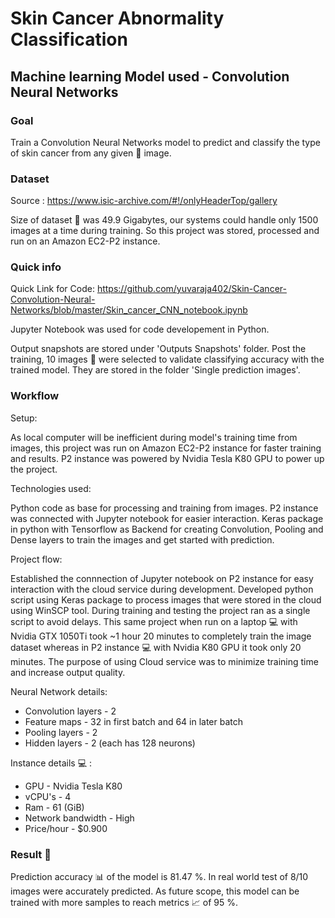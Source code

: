 # Skin Cancer Abnormality Classification 
## Machine learning Model used - Convolution Neural Networks

### Goal
Train a Convolution Neural Networks model to predict and classify the type of skin cancer from any given :file_folder: image.

### Dataset 
Source : https://www.isic-archive.com/#!/onlyHeaderTop/gallery

Size of dataset :file_folder: was 49.9 Gigabytes, our systems could handle only 1500 images at a time during training.
So this project was stored, processed and run on an Amazon EC2-P2 instance. 

### Quick info
Quick Link for Code: https://github.com/yuvaraja402/Skin-Cancer-Convolution-Neural-Networks/blob/master/Skin_cancer_CNN_notebook.ipynb

Jupyter Notebook was used for code developement in Python.

Output snapshots are stored under 'Outputs Snapshots' folder.
Post the training, 10 images :file_folder: were selected to validate classifying accuracy with the trained model. They are stored in the folder 'Single prediction images'.

### Workflow
Setup:

As local computer will be inefficient during model's training time from images, this project was run on Amazon EC2-P2 instance for faster training and results.
P2 instance was powered by Nvidia Tesla K80 GPU to power up the project. 

Technologies used:

Python code as base for processing and training from images.
P2 instance was connected with Jupyter notebook for easier interaction.
Keras package in python with Tensorflow as Backend for creating Convolution, Pooling and Dense layers to train the images and get started with prediction.

Project flow:

Established the connnection of Jupyter notebook on P2 instance for easy interaction with the cloud service during development. Developed python script using Keras package to process images that were stored in the cloud using WinSCP tool. During training and testing the project ran as a single script to avoid delays. This same project when run on a laptop :computer: with Nvidia GTX 1050Ti took ~1 hour 20 minutes to completely train the image dataset whereas in P2 instance :computer: with Nvidia K80 GPU it took only 20 minutes. The purpose of using Cloud service was to minimize training time and increase output quality.

Neural Network details:

* Convolution layers - 2
* Feature maps - 32 in first batch and 64 in later batch 
* Pooling layers - 2
* Hidden layers - 2 (each has 128 neurons)


Instance details :computer: :

* GPU - Nvidia Tesla K80
* vCPU's - 4
* Ram - 61 (GiB)
* Network bandwidth - High
* Price/hour - $0.900

### Result :tada:
Prediction accuracy :bar_chart: of the model is 81.47 %.
In real world test of 8/10 images were accurately predicted.
As future scope, this model can be trained with more samples to reach metrics :chart_with_upwards_trend: of 95 %.
